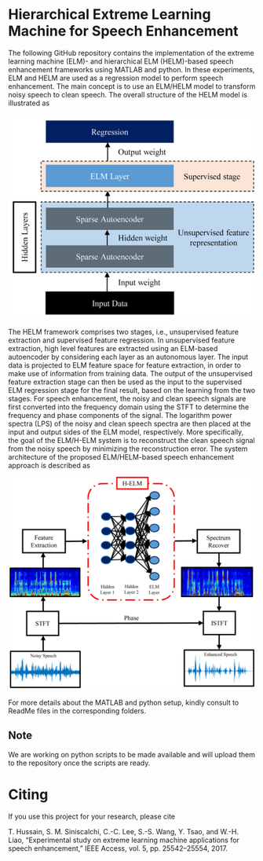 # Hierarchical Extreme Learning Machine for Speech Enhancement

The following GitHub repository contains the implementation of the extreme learning machine (ELM)- and hierarchical ELM (HELM)-based speech enhancement frameworks using MATLAB and python. In these experiments, ELM and HELM are used as a regression model to perform speech enhancement. The main concept is to use an ELM/HELM model to transform noisy speech to clean speech. The overall structure of the HELM model is illustrated as 

![](figures/Fig1.jpg)

The HELM framework comprises two stages, i.e., unsupervised feature extraction and supervised feature regression. In unsupervised feature extraction, high level features are extracted using an ELM-based autoencoder by considering each layer as an autonomous layer. The input data is projected to ELM feature space for feature extraction, in order to make use of information from training data. The output of the unsupervised feature extraction stage can then be used as the input to the supervised ELM regression stage for the final result, based on the learning from the two stages. For speech enhancement,  the noisy and clean speech signals are first converted into the frequency domain using the STFT to determine the frequency and phase components of the signal. The logarithm power spectra (LPS) of the noisy and clean speech spectra are then placed at the input and output sides of the ELM model, respectively. More specifically, the goal of the ELM/H-ELM system is to reconstruct the clean speech signal from the noisy speech by minimizing the reconstruction error. The system architecture of the proposed ELM/HELM-based speech enhancement approach is described as

![](figures/Fig2.jpg)

For more details about the MATLAB and python setup, kindly consult to ReadMe files in the corresponding folders.

## Note
We are working on python scripts to be made available and will upload them to the repository once the scripts are ready.  

# Citing

If you use this project for your research, please cite

T. Hussain, S. M. Siniscalchi, C.-C. Lee, S.-S. Wang, Y. Tsao, and W.-H. Liao, “Experimental study on extreme learning machine applications
for speech enhancement,” IEEE Access, vol. 5, pp. 25542–25554, 2017.


